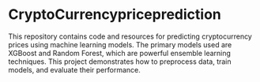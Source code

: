 # CryptoCurrencypriceprediction
This repository contains code and resources for predicting cryptocurrency prices using machine learning models. The primary models used are XGBoost and Random Forest, which are powerful ensemble learning techniques. This project demonstrates how to preprocess data, train models, and evaluate their performance.
